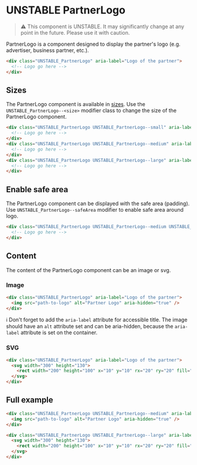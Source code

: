 # UNSTABLE PartnerLogo

> ⚠️ This component is UNSTABLE. It may significantly change at any point in the future.
> Please use it with caution.

PartnerLogo is a component designed to display the partner's logo (e.g. advertiser, business partner, etc.).

```html
<div class="UNSTABLE_PartnerLogo" aria-label="Logo of the partner">
  <!-- Logo go here -->
</div>
```

## Sizes

The PartnerLogo component is available in [sizes][dictionary-size].
Use the `UNSTABLE_PartnerLogo--<size>` modifier class to change the size of the PartnerLogo component.

```html
<div class="UNSTABLE_PartnerLogo UNSTABLE_PartnerLogo--small" aria-label="Logo of the partner">
  <!-- Logo go here -->
</div>
<div class="UNSTABLE_PartnerLogo UNSTABLE_PartnerLogo--medium" aria-label="Logo of the partner">
  <!-- Logo go here -->
</div>
<div class="UNSTABLE_PartnerLogo UNSTABLE_PartnerLogo--large" aria-label="Logo of the partner">
  <!-- Logo go here -->
</div>
```

## Enable safe area

The PartnerLogo component can be displayed with the safe area (padding). Use `UNSTABLE_PartnerLogo--safeArea` modifier to enable safe area around logo.

```html
<div class="UNSTABLE_PartnerLogo UNSTABLE_PartnerLogo--medium UNSTABLE_PartnerLogo--safeArea">
  <!-- Logo go here -->
</div>
```

## Content

The content of the PartnerLogo component can be an image or svg.

### Image

```html
<div class="UNSTABLE_PartnerLogo" aria-label="Logo of the partner">
  <img src="path-to-logo" alt="Partner Logo" aria-hidden="true" />
</div>
```

ℹ️ Don't forget to add the `aria-label` attribute for accessible title.
The image should have an `alt` attribute set and can be aria-hidden, because the `aria-label`
attribute is set on the container.

### SVG

```html
<div class="UNSTABLE_PartnerLogo" aria-label="Logo of the partner">
  <svg width="300" height="130">
    <rect width="200" height="100" x="10" y="10" rx="20" ry="20" fill="#fff" />
  </svg>
</div>
```

## Full example

```html
<div class="UNSTABLE_PartnerLogo UNSTABLE_PartnerLogo--medium" aria-label="Logo of the partner">
  <img src="path-to-logo" alt="Partner Logo" aria-hidden="true" />
</div>

<div class="UNSTABLE_PartnerLogo UNSTABLE_PartnerLogo--large" aria-label="Logo of the partner">
  <svg width="300" height="130">
    <rect width="200" height="100" x="10" y="10" rx="20" ry="20" fill="#fff" />
  </svg>
</div>
```

[dictionary-size]: https://github.com/lmc-eu/spirit-design-system/blob/main/docs/DICTIONARIES.md#size
